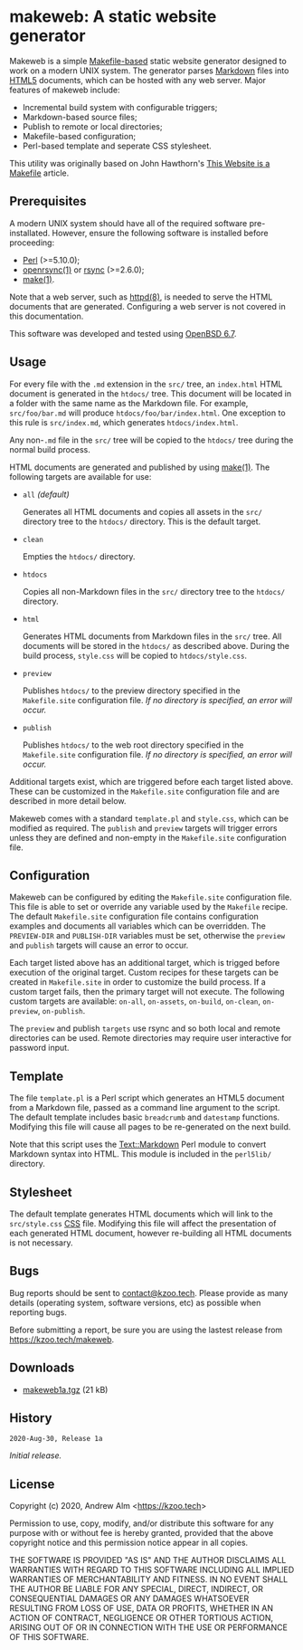 # makeweb: A static website generator

Makeweb is a simple [Makefile-based][openbsd-man-make] static website generator
designed to work on a modern UNIX system. The generator parses
[Markdown][fireball-markdown] files into [HTML5][mdn-html5] documents, which can
be hosted with any web server. Major features of makeweb include:

* Incremental build system with configurable triggers;
* Markdown-based source files;
* Publish to remote or local directories;
* Makefile-based configuration;
* Perl-based template and seperate CSS stylesheet.

This utility was originally based on John Hawthorn's 
[This Website is a Makefile][hawthorn-make] article.

## Prerequisites 

A modern UNIX system should have all of the required software pre-installated. 
However, ensure the following software is installed before proceeding:

* [Perl][perl] (>=5.10.0);
* [openrsync(1)][openbsd-man-openrsync] or [rsync][samba-rsync] (>=2.6.0);
* [make(1)][openbsd-man-make].

Note that a web server, such as [httpd(8)][openbsd-man-httpd], is needed to 
serve the HTML documents that are generated. Configuring a web server is not 
covered in this documentation.

This software was developed and tested using [OpenBSD 6.7][openbsd-67].

## Usage
For every file with the `.md` extension in the `src/` tree, an `index.html` HTML 
document is generated in the `htdocs/` tree. This document will be located in a
folder with the same name as the Markdown file. For example, `src/foo/bar.md`
will produce `htdocs/foo/bar/index.html`. One exception to this rule is
`src/index.md`, which generates `htdocs/index.html`. 

Any non-`.md` file in the `src/` tree will be copied to the `htdocs/` tree
during the normal build process. 

HTML documents are generated and published by using [make(1)][openbsd-man-make].
The following targets are available for use:

* `all` *(default)*

	Generates all HTML documents and copies all assets in the `src/` directory
	tree to the `htdocs/` directory. This is the default target.

* `clean`

	Empties the `htdocs/` directory.

* `htdocs`

	Copies all non-Markdown files in the `src/` directory tree to the `htdocs/`
	directory.

* `html`

	Generates HTML documents from Markdown files in the `src/` tree. All documents
	will be stored in the `htdocs/` as described above. During the build process, 
	`style.css` will be copied to `htdocs/style.css`.

* `preview`

	Publishes `htdocs/` to the preview directory specified in the `Makefile.site` 
	configuration file. *If no directory is specified, an error will occur.*

* `publish`

	Publishes `htdocs/` to the web root directory specified in the `Makefile.site`
	configuration file. *If no directory is specified, an error will occur.*

Additional targets exist, which are triggered before each target listed above. 
These can be customized in the `Makefile.site` configuration file and are
described in more detail below.

Makeweb comes with a standard `template.pl` and `style.css`,  which can be 
modified as required. The `publish` and `preview` targets will trigger errors 
unless they are defined and non-empty in the `Makefile.site` configuration file.

## Configuration
Makeweb can be configured by editing the `Makefile.site` configuration file. 
This file is able to set or override any variable used by the `Makefile`
recipe. The default `Makefile.site` configuration file contains configuration 
examples and documents all variables which can be overridden. The `PREVIEW-DIR` 
and `PUBLISH-DIR` variables must be set, otherwise the `preview` and `publish` 
targets will cause an error to occur.

Each target listed above has an additional target, which is trigged before 
execution of the original target. Custom recipes for these targets can be
created in `Makefile.site` in order to customize the build process. If a
custom target fails, then the primary target will not execute. The following
custom targets are available: `on-all`, `on-assets`, `on-build`, `on-clean`,
`on-preview`, `on-publish`.

The `preview` and publish `targets` use rsync and so both local and remote 
directories can be used. Remote directories may require user interactive for 
password input. 


## Template
The file `template.pl` is a Perl script which generates an HTML5 document from
a Markdown file, passed as a command line argument to the script. The default
template includes basic `breadcrumb` and `datestamp` functions. Modifying this
file will cause all pages to be re-generated on the next build.

Note that this script uses the [Text::Markdown][cpan-markdown] Perl module to 
convert Markdown syntax into HTML. This module is included in the `perl5lib/`
directory.

## Stylesheet
The default template generates HTML documents which will link to the
`src/style.css` [CSS][mdn-css] file. Modifying this file will affect the 
presentation of each generated HTML document, however re-building all HTML 
documents is not necessary.

## Bugs
Bug reports should be sent to <contact@kzoo.tech>. Please provide as many
details (operating system, software versions, etc) as possible when reporting 
bugs. 

Before submitting a report, be sure you are using the lastest release from
<https://kzoo.tech/makeweb>.
	
## Downloads

* [makeweb1a.tgz][kzoo-makeweb1a] (21 kB)

## History

`2020-Aug-30, Release 1a`

*Initial release.*

## License

Copyright (c) 2020, Andrew Alm <<https://kzoo.tech>>

Permission to use, copy, modify, and/or distribute this software for any
purpose with or without fee is hereby granted, provided that the above
copyright notice and this permission notice appear in all copies.

THE SOFTWARE IS PROVIDED "AS IS" AND THE AUTHOR DISCLAIMS ALL WARRANTIES
WITH REGARD TO THIS SOFTWARE INCLUDING ALL IMPLIED WARRANTIES OF
MERCHANTABILITY AND FITNESS. IN NO EVENT SHALL THE AUTHOR BE LIABLE FOR
ANY SPECIAL, DIRECT, INDIRECT, OR CONSEQUENTIAL DAMAGES OR ANY DAMAGES
WHATSOEVER RESULTING FROM LOSS OF USE, DATA OR PROFITS, WHETHER IN AN
ACTION OF CONTRACT, NEGLIGENCE OR OTHER TORTIOUS ACTION, ARISING OUT OF
OR IN CONNECTION WITH THE USE OR PERFORMANCE OF THIS SOFTWARE.

[cpan-markdown]: https://metacpan.org/pod/Text::Markdown
[fireball-markdown]: https://daringfireball.net/projects/markdown
[github-kzoo-makefile]: https://github.com/kzootech/kzoo.tech/blob/main/Makefile
[github-kzoo-template]: https://github.com/kzootech/kzoo.tech/blob/main/template.pl
[hawthorn-make]: https://johnhawthorn.com/2018/01/this-website-is-a-makefile/
[kzoo-makeweb1a]: https://kzoo.tech/makeweb/makeweb1a.tgz
[mdn-html5]: https://developer.mozilla.org/en-US/docs/Web/Guide/HTML/HTML5
[mdn-css]: https://developer.mozilla.org/en-US/docs/Web/CSS
[openbsd-67]: https://openbsd.org/67.html
[openbsd-man-httpd]: https://man.openbsd.org/httpd
[openbsd-man-make]: https://man.openbsd.org/make
[openbsd-man-openrsync]: https://man.openbsd.org/openrsync
[perl]: https://perl.org
[samba-rsync]: https://rsync.samba.org

